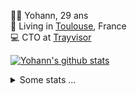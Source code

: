 <p>
  👨🏻 <bold>Yohann</bold>, 29 ans<br/>
  💼 Living in <a href="https://www.google.com/maps?q=toulouse">Toulouse</a>, France<br/>
  💻 CTO at <a href="https://trayvisor.com/">Trayvisor</a><br/>
</p>

<a href="https://github.com/anuraghazra/github-readme-stats"><img align="center" src="https://github-readme-stats-dviw-8taegaswk-yohann84ls-projects.vercel.app//api?username=yohann84L&show_icons=true&include_all_commits=true" alt="Yohann's github stats" /> </a>


<details>
  <summary>Some stats ...</summary><br/>
  

<!--START_SECTION:waka-->
![Code Time](http://img.shields.io/badge/Code%20Time-1%2C228%20hrs%2044%20mins-blue)

![Profile Views](http://img.shields.io/badge/Profile%20Views-0-blue)

**🐱 My GitHub Data** 

> 📦 440.9 kB Used in GitHub's Storage 
 > 
> 🏆 287 Contributions in the Year 2025
 > 
> 🚫 Not Opted to Hire
 > 
> 📜 26 Public Repositories 
 > 
> 🔑 21 Private Repositories 
 > 
**I'm an Early 🐤** 

```text
🌞 Morning                20613 commits       ████████░░░░░░░░░░░░░░░░░   30.39 % 
🌆 Daytime                38899 commits       ██████████████░░░░░░░░░░░   57.34 % 
🌃 Evening                8187 commits        ███░░░░░░░░░░░░░░░░░░░░░░   12.07 % 
🌙 Night                  136 commits         ░░░░░░░░░░░░░░░░░░░░░░░░░   00.20 % 
```
📅 **I'm Most Productive on Wednesday** 

```text
Monday                   12710 commits       █████░░░░░░░░░░░░░░░░░░░░   18.74 % 
Tuesday                  12716 commits       █████░░░░░░░░░░░░░░░░░░░░   18.75 % 
Wednesday                14216 commits       █████░░░░░░░░░░░░░░░░░░░░   20.96 % 
Thursday                 13811 commits       █████░░░░░░░░░░░░░░░░░░░░   20.36 % 
Friday                   13099 commits       █████░░░░░░░░░░░░░░░░░░░░   19.31 % 
Saturday                 463 commits         ░░░░░░░░░░░░░░░░░░░░░░░░░   00.68 % 
Sunday                   820 commits         ░░░░░░░░░░░░░░░░░░░░░░░░░   01.21 % 
```


📊 **This Week I Spent My Time On** 

```text
🕑︎ Time Zone: Europe/Paris

💬 Programming Languages: 
HTTP Request             2 hrs 54 mins       ████████████████░░░░░░░░░   64.38 % 
JavaScript               47 mins             ████░░░░░░░░░░░░░░░░░░░░░   17.41 % 
Python                   43 mins             ████░░░░░░░░░░░░░░░░░░░░░   15.89 % 
Other                    6 mins              █░░░░░░░░░░░░░░░░░░░░░░░░   02.32 % 

🔥 Editors: 
Zed                      3 hrs 18 mins       ██████████████████░░░░░░░   73.19 % 
Postman                  1 hr 10 mins        ██████░░░░░░░░░░░░░░░░░░░   25.95 % 
Notes                    2 mins              ░░░░░░░░░░░░░░░░░░░░░░░░░   00.87 % 

💻 Operating System: 
Mac                      4 hrs 30 mins       █████████████████████████   100.00 % 
```

**I Mostly Code in Python** 

```text
Python                   25 repos            ██████████████░░░░░░░░░░░   54.35 % 
Jupyter Notebook         4 repos             ██░░░░░░░░░░░░░░░░░░░░░░░   08.70 % 
JavaScript               3 repos             ██░░░░░░░░░░░░░░░░░░░░░░░   06.52 % 
HTML                     2 repos             █░░░░░░░░░░░░░░░░░░░░░░░░   04.35 % 
Shell                    1 repo              █░░░░░░░░░░░░░░░░░░░░░░░░   02.17 % 
```




 Last Updated on 23/03/2025 00:44:41 UTC
<!--END_SECTION:waka-->
